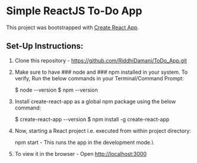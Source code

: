 # Simple ReactJS To-Do App

This project was bootstrapped with [Create React App](https://github.com/facebook/create-react-app).

## Set-Up Instructions:

1. Clone this repository - https://github.com/RiddhiDamani/ToDo_App.git
2. Make sure to have ### node and ### npm installed in your system. To verify, Run the below commands
   in your Terminal/Command Prompt:

   $ node --version
   $ npm --version

3. Install create-react-app as a global npm package using the below command:

   $ create-react-app --version
   $ npm install -g create-react-app

4. Now, starting a React project i.e. executed from within project directory:

   npm start - This runs the app in the development mode.\

5. To view it in the browser - Open [http://localhost:3000](http://localhost:3000)
